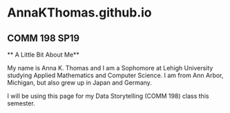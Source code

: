 # AnnaKThomas.github.io

## COMM 198 SP19


** A Little Bit About Me**

My name is Anna K. Thomas and I am a Sophomore at Lehigh University studying Applied Mathematics and Computer Science.
I am from Ann Arbor, Michigan, but also grew up in Japan and Germany. 

I will be using this page for my Data Storytelling (COMM 198) class this semester.

